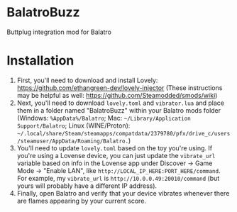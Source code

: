 # BalatroBuzz
Buttplug integration mod for Balatro

# Installation

1. First, you'll need to download and install Lovely: https://github.com/ethangreen-dev/lovely-injector (These instructions may be helpful as well: https://github.com/Steamodded/smods/wiki)
2. Next, you'll need to download `lovely.toml` and `vibrator.lua` and place them in a folder named "BalatroBuzz" within your Balatro mods folder (Windows: `%AppData%/Balatro`; Mac: `~/Library/Application Support/Balatro`; Linux (WINE/Proton): `~/.local/share/Steam/steamapps/compatdata/2379780/pfx/drive_c/users/steamuser/AppData/Roaming/Balatro.`)
3. You'll need to update `lovely.toml` based on the toy you're using. If you're using a Lovense device, you can just update the `vibrate_url` variable based on info in the Lovense app under Discover -> Game Mode -> "Enable LAN", like `http://LOCAL_IP_HERE:PORT_HERE/command`. For example, my `vibrate_url` is `http://10.0.0.49:20010/command` (but yours will probably have a different IP address).
4. Finally, open Balatro and verify that your device vibrates whenever there are flames appearing by your current score.
